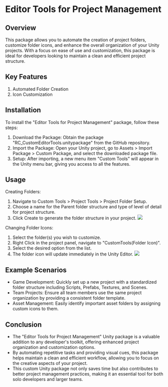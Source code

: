 # Editor Tools for Project Management
 
## Overview
This package allows you to automate the creation of project folders, customize folder icons, and enhance the overall organization of your Unity projects. With a focus on ease of use and customization, this package is ideal for developers looking to maintain a clean and efficient project structure.

## Key Features
1. Automated Folder Creation
2. Icon Customization

## Installation
To install the "Editor Tools for Project Management" package, follow these steps:

1. Download the Package: Obtain the package "RC_CustomEditorTools.unitypackage" from the GitHub repository.
2. Import the Package: Open your Unity project, go to Assets > Import Package > Custom Package, and select the downloaded package file.
3. Setup: After importing, a new menu item "Custom Tools" will appear in the Unity menu bar, giving you access to all the features.

## Usage
Creating Folders:

1. Navigate to Custom Tools > Project Tools > Project Folder Setup.
2. Choose a name for the Parent folder structure and type of level of detail for project structure. 
3. Click Create to generate the folder structure in your project.
   ![](https://github.com/RahulChandra99/custom-editor-tools-unity/misc/FolderUsage.gif)

Changing Folder Icons:

1. Select the folder(s) you wish to customize.
2. Right Click in the project panel, navigate to "CustomTools(Folder Icon)".
3. Select the desired option from the list.
4. The folder icon will update immediately in the Unity Editor.
   ![](https://github.com/RahulChandra99/custom-editor-tools-unity/misc/IconUsage.gif)

## Example Scenarios
- Game Development: Quickly set up a new project with a standardized folder structure including Scripts, Prefabs, Textures, and Scenes.
- Team Projects: Ensure all team members use the same project organization by providing a consistent folder template.
- Asset Management: Easily identify important asset folders by assigning custom icons to them.

## Conclusion
- The "Editor Tools for Project Management" Unity package is a valuable addition to any developer's toolkit, offering enhanced project organization and customization options.
- By automating repetitive tasks and providing visual cues, this package helps maintain a clean and efficient workflow, allowing you to focus on the creative aspects of your project.
- This custom Unity package not only saves time but also contributes to better project management practices, making it an essential tool for both solo developers and larger teams.